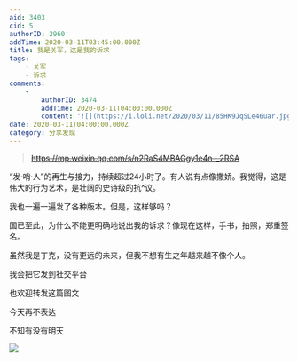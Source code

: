 ```yaml
---
aid: 3403
cid: 5
authorID: 2960
addTime: 2020-03-11T03:45:00.000Z
title: 我是关军，这是我的诉求
tags:
    - 关军
    - 诉求
comments:
    -
        authorID: 3474
        addTime: 2020-03-11T04:00:00.000Z
        content: '![](https://i.loli.net/2020/03/11/85HK9JqSLe46uar.jpg)'
date: 2020-03-11T04:00:00.000Z
category: 分享发现
---
```


> <del><a href="https://mp.weixin.qq.com/s/n2RaS4MBAGgy1e4n-_2RSA" rel="nofollow">https://mp.weixin.qq.com/s/n2RaS4MBAGgy1e4n-_2RSA</a></del>

“发·哨·人”的再生与接力，持续超过24小时了。有人说有点像撒娇。我觉得，这是伟大的行为艺术，是壮阔的史诗级的抗^议。

我也一遍一遍发了各种版本。但是，这样够吗？

国已至此，为什么不能更明确地说出我的诉求？像现在这样，手书，拍照，郑重签名。

虽然我是丁克，没有更远的未来，但我不想有生之年越来越不像个人。

我会把它发到社交平台

也欢迎转发这篇图文

今天再不表达

不知有没有明天

![](https://telegra.ph/file/abd0dde3e09fe89d65752.png)
